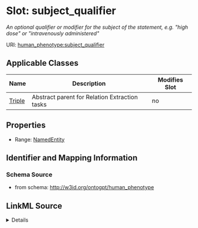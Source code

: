 

# Slot: subject_qualifier


_An optional qualifier or modifier for the subject of the statement, e.g. "high dose" or "intravenously administered"_



URI: [human_phenotype:subject_qualifier](http://w3id.org/ontogpt/human_phenotypesubject_qualifier)



<!-- no inheritance hierarchy -->





## Applicable Classes

| Name | Description | Modifies Slot |
| --- | --- | --- |
| [Triple](Triple.md) | Abstract parent for Relation Extraction tasks |  no  |







## Properties

* Range: [NamedEntity](NamedEntity.md)





## Identifier and Mapping Information







### Schema Source


* from schema: http://w3id.org/ontogpt/human_phenotype




## LinkML Source

<details>
```yaml
name: subject_qualifier
description: An optional qualifier or modifier for the subject of the statement, e.g.
  "high dose" or "intravenously administered"
from_schema: http://w3id.org/ontogpt/human_phenotype
rank: 1000
alias: subject_qualifier
owner: Triple
domain_of:
- Triple
range: NamedEntity

```
</details>